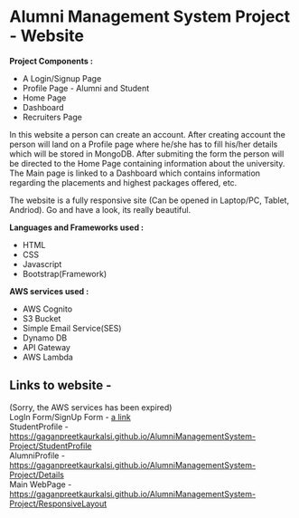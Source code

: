 <h1>Alumni Management System Project - Website</h1>

<b>Project Components :</b> 
- A Login/Signup Page
- Profile Page - Alumni and Student
- Home Page
- Dashboard
- Recruiters Page

In this website a person can create an account. After creating account the person will land on a Profile page where he/she has to fill his/her details which will be stored in MongoDB. After submiting the form the person will be directed to the Home Page containing information about the university. The Main page is linked to a Dashboard which contains information regarding the placements and highest packages offered, etc.

The website is a fully responsive site (Can be opened in Laptop/PC, Tablet, Andriod). Go and have a look, its really beautiful. 

<b>Languages and Frameworks used :</b>
- HTML
- CSS
- Javascript
- Bootstrap(Framework)

<b>AWS services used : </b>
- AWS Cognito
- S3 Bucket
- Simple Email Service(SES)
- Dynamo DB
- API Gateway
- AWS Lambda

## Links to website - <br>
(Sorry, the AWS services has been expired) <br>
LogIn Form/SignUp Form - [a link](https://gaganpreetkaurkalsi.github.io/AlumniManagementSystem-Project/LoginForm) <br>
StudentProfile - https://gaganpreetkaurkalsi.github.io/AlumniManagementSystem-Project/StudentProfile <br>
AlumniProfile - https://gaganpreetkaurkalsi.github.io/AlumniManagementSystem-Project/Details <br>
Main WebPage - https://gaganpreetkaurkalsi.github.io/AlumniManagementSystem-Project/ResponsiveLayout <br>
